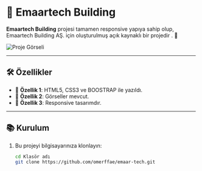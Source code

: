 # 📌 Emaartech Building

**Emaartech Building** projesi tamamen responsive yapıya sahip olup, Emaartech Building AŞ. için oluşturulmuş açık kaynaklı bir projedir . 🚀  

![Proje Görseli](emaar-tech-gif.gif)  

---

## 🛠️ Özellikler

- 🔹 **Özellik 1**: HTML5, CSS3 ve BOOSTRAP ile yazıldı.  
- 🔹 **Özellik 2**: Görseller mevcut.  
- 🔹 **Özellik 3**: Responsive tasarımdır.  

---

## 📚 Kurulum

1. Bu projeyi bilgisayarınıza klonlayın:  
   ```bash
   cd Klasör adı
   git clone https://github.com/omerffae/emaar-tech.git
